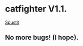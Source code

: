 # catfighter V1.1.
[Spustit](https://OreonCZ.github.io/catfighter/)

<h2>No more bugs! (I hope).</h2>
